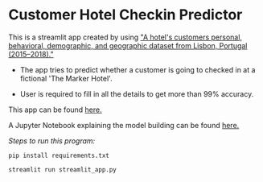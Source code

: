 # Customer Hotel Checkin Predictor


This is a streamlit app created by using ["A hotel's customers personal, behavioral, demographic, and geographic dataset from Lisbon, Portugal (2015–2018)."]()

* The app tries to predict whether a customer is going to checked in at a fictional 'The Marker Hotel'.

* User is required to fill in all the details to get more than 99% accuracy.

This app can be found [here.](https://kanishk-kumar-hotel-cust-cls-bookings-app-g21tc9.streamlitapp.com/)

A Jupyter Notebook explaining the model building can be found [here.](https://github.com/Kanishk-Kumar/hotel_cust_cls/blob/main/bookings_notebook.ipynb)

*Steps to run this program:*

```
pip install requirements.txt 

streamlit run streamlit_app.py
```
